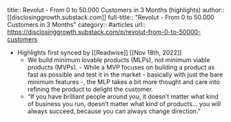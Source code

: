 title:: Revolut - From 0 to 50.000 Customers in 3 Months (highlights)
author:: [[disclosinggrowth.substack.com]]
full-title:: "Revolut - From 0 to 50.000 Customers in 3 Months"
category:: #articles
url:: https://disclosinggrowth.substack.com/p/revolut-from-0-to-50000-customers

- Highlights first synced by [[Readwise]] [[Nov 18th, 2022]]
	- We build minimum lovable products (MLPs), not minimum viable products (MVPs). - While a MVP focuses on building a product as fast as possible and test it in the market - basically with just the bare minimum features -, the MLP takes a bit more thought and care into refining the product to delight the customer.
	- “If you have brilliant people around you, it doesn’t matter what kind of business you run, doesn’t matter what kind of products… you will always succeed, because you can always change direction.”